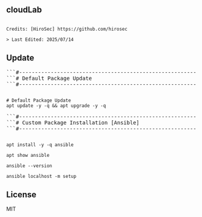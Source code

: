 ## cloudLab
<pre><code>
Credits: [HiroSec] https://github.com/hirosec

> Last Edited: 2025/07/14
</code></pre>

## Update
<pre>
```#-------------------------------------------------------------------------------
```# Default Package Update
```#------------------------------------------------------------------------------- 
</pre>
<pre><code>
# Default Package Update
apt update -y -q && apt upgrade -y -q 
</code></pre>

<pre>
```#-------------------------------------------------------------------------------
```# Custom Package Installation [Ansible]
```#-------------------------------------------------------------------------------
</pre>

<pre><code>
apt install -y -q ansible

apt show ansible

ansible --version

ansible localhost -m setup  
</code></pre>

## License

MIT

